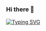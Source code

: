### Hi there 👋

  
[![Typing SVG](https://readme-typing-svg.demolab.com?font=impact&size=30&pause=10&color=6495ED&center=true&vCenter=true&width=435&lines=Front-End+Software+Developer)](https://git.io/typing-svg)
  
  

<!--
**LeviMaor/LeviMaor** is a ✨ _special_ ✨ repository because its `README.md` (this file) appears on your GitHub profile.

Here are some ideas to get you started:

- 🔭 I’m currently working on ...
- 🌱 I’m currently learning ...
- 👯 I’m looking to collaborate on ...
- 🤔 I’m looking for help with ...
- 💬 Ask me about ...
- 📫 How to reach me: ...
- 😄 Pronouns: ...
- ⚡ Fun fact: ...
-->
